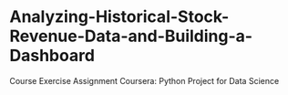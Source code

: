 # Analyzing-Historical-Stock-Revenue-Data-and-Building-a-Dashboard
Course Exercise Assignment Coursera: Python Project for Data Science
